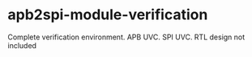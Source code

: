 # apb2spi-module-verification
Complete verification environment. APB UVC. SPI UVC. RTL design not included
